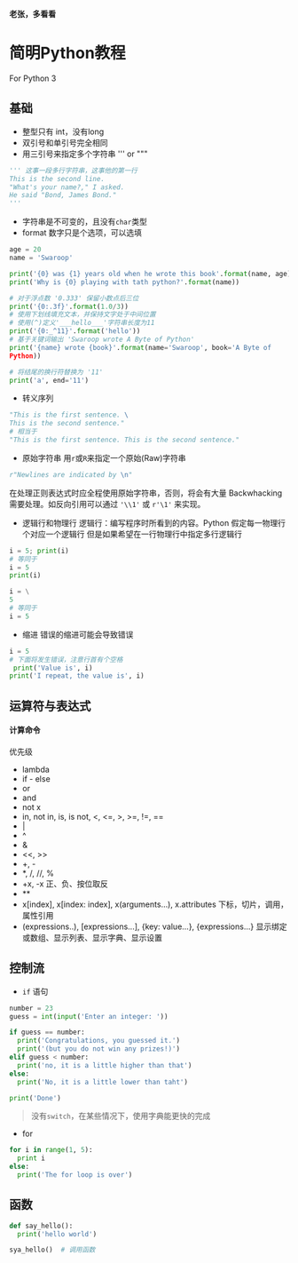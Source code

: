 **老张，多看看**
# 简明Python教程
For Python 3
## 基础
- 整型只有 int，没有long
- 双引号和单引号完全相同
- 用三引号来指定多个字符串 '''  or  """
```python
''' 这事一段多行字符串，这事他的第一行
This is the second line.
"What's your name?," I asked.
He said "Bond, James Bond."
'''
```
- 字符串是不可变的，且没有`char`类型
- format
数字只是个选项，可以选填
```python
age = 20
name = 'Swaroop'

print('{0} was {1} years old when he wrote this book'.format(name, age))
print('Why is {0} playing with tath python?'.format(name))
```
```python
# 对于浮点数 '0.333' 保留小数点后三位
print('{0:.3f}'.format(1.0/3))
# 使用下划线填充文本，并保持文字处于中间位置
# 使用(^)定义'___hello___'字符串长度为11
print('{0:_^11}'.format('hello'))
# 基于关键词输出 'Swaroop wrote A Byte of Python'
print('{name} wrote {book}'.format(name='Swaroop', book='A Byte of
Python))
```
```python
# 将结尾的换行符替换为 '11'
print('a', end='11')
```
- 转义序列
```python
"This is the first sentence. \
This is the second sentence."
# 相当于
"This is the first sentence. This is the second sentence."
```
- 原始字符串
用`r`或`R`来指定一个原始(Raw)字符串
```python
r"Newlines are indicated by \n"
```
在处理正则表达式时应全程使用原始字符串，否则，将会有大量 Backwhacking
需要处理。如反向引用可以通过 `'\\1'` 或 `r'\1'` 来实现。
- 逻辑行和物理行
逻辑行：编写程序时所看到的内容。Python 假定每一物理行个对应一个逻辑行
但是如果希望在一行物理行中指定多行逻辑行
```python
i = 5; print(i)
# 等同于
i = 5
print(i)

i = \
5
# 等同于
i = 5
```
- 缩进
错误的缩进可能会导致错误
```python
i = 5
# 下面将发生错误，注意行首有个空格
 print('Value is', i)
print('I repeat, the value is', i)
```

## 运算符与表达式 
#### 计算命令
优先级
- lambda
- if - else
- or
- and
- not x
- in, not in, is, is not, <, <=, >, >=, !=, ==
- |
- ^
- &
- <<, >>
- +, -
- *, /, //, %
- +x, -x
正、负、按位取反
- **
- x[index], x[index: index], x(arguments...), x.attributes
下标，切片，调用，属性引用
- (expressions..), [expressions...], {key: value...}, {expressions...}
显示绑定或数组、显示列表、显示字典、显示设置

## 控制流
- `if` 语句
```python
number = 23
guess = int(input('Enter an integer: '))

if guess == number:
  print('Congratulations, you guessed it.')
  print('(but you do not win any prizes!)')
elif guess < number:
  print('no, it is a little higher than that')
else:
  print('No, it is a little lower than taht')

print('Done')
```
> 没有`switch`，在某些情况下，使用字典能更快的完成
- for
```python
for i in range(1, 5):
  print i
else:
  print('The for loop is over')
```

## 函数
```python
def say_hello():
  print('hello world')

sya_hello()  # 调用函数
```
